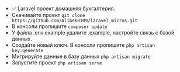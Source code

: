 - :white_check_mark: Laravel проект домашняя бухгалтерия.
- Скачивайте проект ```git clone https://github.com/Alibek0109/laravel_micros.git```
- В консоли пропишите ```composer update```
- У файла .env.example удалите .example, настройте связь с базой данных.
- Создайте новый ключ. В консоли пропишите ``` php artisan key:generate ```
- Мигрируйте данные в базу данных ``` php artisan migrate ```
- Запустите проект ``` php artisan serve ```

